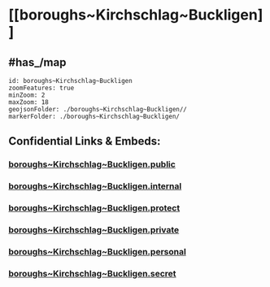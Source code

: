 # [[boroughs~Kirchschlag~Buckligen]]


## #has_/map  



```leaflet
id: boroughs~Kirchschlag~Buckligen
zoomFeatures: true 
minZoom: 2 
maxZoom: 18
geojsonFolder: ./boroughs~Kirchschlag~Buckligen//
markerFolder: ./boroughs~Kirchschlag~Buckligen/
```




## Confidential Links & Embeds: 

### [boroughs~Kirchschlag~Buckligen.public](/_public/\Earth\Continent\Europe\Europe~Central\Austria\Austrias_States\Niederösterreich\counties~NÖ\Wiener_Neustadt\cities~Wiener_Neustadt\Kirchschlag~Buckligen_Weltboroughs~Kirchschlag~Buckligen.public.md) 

### [boroughs~Kirchschlag~Buckligen.internal](/_internal/\Earth\Continent\Europe\Europe~Central\Austria\Austrias_States\Niederösterreich\counties~NÖ\Wiener_Neustadt\cities~Wiener_Neustadt\Kirchschlag~Buckligen_Weltboroughs~Kirchschlag~Buckligen.internal.md) 

### [boroughs~Kirchschlag~Buckligen.protect](/_protect/\Earth\Continent\Europe\Europe~Central\Austria\Austrias_States\Niederösterreich\counties~NÖ\Wiener_Neustadt\cities~Wiener_Neustadt\Kirchschlag~Buckligen_Weltboroughs~Kirchschlag~Buckligen.protect.md) 

### [boroughs~Kirchschlag~Buckligen.private](/_private/\Earth\Continent\Europe\Europe~Central\Austria\Austrias_States\Niederösterreich\counties~NÖ\Wiener_Neustadt\cities~Wiener_Neustadt\Kirchschlag~Buckligen_Weltboroughs~Kirchschlag~Buckligen.private.md) 

### [boroughs~Kirchschlag~Buckligen.personal](/_personal/\Earth\Continent\Europe\Europe~Central\Austria\Austrias_States\Niederösterreich\counties~NÖ\Wiener_Neustadt\cities~Wiener_Neustadt\Kirchschlag~Buckligen_Weltboroughs~Kirchschlag~Buckligen.personal.md) 

### [boroughs~Kirchschlag~Buckligen.secret](/_secret/\Earth\Continent\Europe\Europe~Central\Austria\Austrias_States\Niederösterreich\counties~NÖ\Wiener_Neustadt\cities~Wiener_Neustadt\Kirchschlag~Buckligen_Weltboroughs~Kirchschlag~Buckligen.secret.md)

